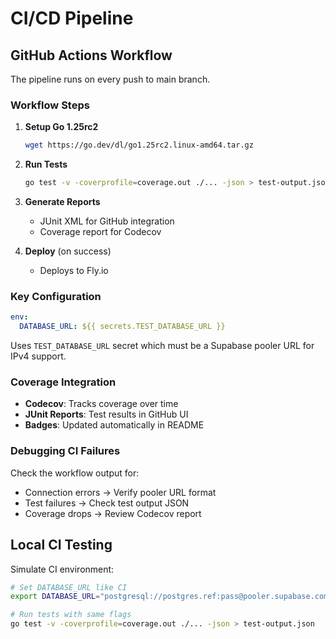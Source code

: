 # CI/CD Pipeline

## GitHub Actions Workflow

The pipeline runs on every push to main branch.

### Workflow Steps

1. **Setup Go 1.25rc2**
   ```bash
   wget https://go.dev/dl/go1.25rc2.linux-amd64.tar.gz
   ```

2. **Run Tests**
   ```bash
   go test -v -coverprofile=coverage.out ./... -json > test-output.json
   ```

3. **Generate Reports**
   - JUnit XML for GitHub integration
   - Coverage report for Codecov

4. **Deploy** (on success)
   - Deploys to Fly.io

### Key Configuration

```yaml
env:
  DATABASE_URL: ${{ secrets.TEST_DATABASE_URL }}
```

Uses `TEST_DATABASE_URL` secret which must be a Supabase pooler URL for IPv4 support.

### Coverage Integration

- **Codecov**: Tracks coverage over time
- **JUnit Reports**: Test results in GitHub UI
- **Badges**: Updated automatically in README

### Debugging CI Failures

Check the workflow output for:
- Connection errors → Verify pooler URL format
- Test failures → Check test output JSON
- Coverage drops → Review Codecov report

## Local CI Testing

Simulate CI environment:

```bash
# Set DATABASE_URL like CI
export DATABASE_URL="postgresql://postgres.ref:pass@pooler.supabase.com:5432/postgres"

# Run tests with same flags
go test -v -coverprofile=coverage.out ./... -json > test-output.json
```